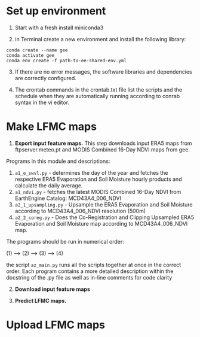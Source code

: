 # Set up environment

1) Start with a fresh install miniconda3

2) in Terminal create a new environment and install the following library:
```
conda create --name gee
conda activate gee
conda env create -f path-to-ee-shared-env.yml

```

3) If there are no error messages, the software libraries and dependencies are correctly configured.

4) The crontab commands in the crontab.txt file list the scripts and the schedule when 
they are automatically running according to conrab syntax in the vi editor.

# Make LFMC maps

1. **Export input feature maps.** This step downloads input ERA5 maps from ftpserver.meteo.pt and  MODIS Combined 16-Day NDVI maps from gee. 

Programs in this module and descriptions:
1) `a1_e_swvl.py` - determines the day of the year and fetches the respective ERA5 Evaporation and 
Soil Moisture hourly products and calculate the daily average.
2) `a1_ndvi.py` - fetches the latest MODIS Combined 16-Day NDVI from EarthEngine Catalog: MCD43A4_006_NDVI
3) `a2_1_upsampling.py` - Upsample the ERA5 Evaporation and Soil Moisture according to MCD43A4_006_NDVI resolution (500m) 
4) `a2_2_coreg.py` - Does the Co-Registration and Clipping Upsampled ERA5 Evaporation and Soil Moisture map according to MCD43A4_006_NDVI map.

The programs should be run in numerical order: 

(1) --> (2) --> (3) --> (4)

the script `az_main.py` runs all the scripts together at once in the correct order.
Each program contains a more detailed description within the docstring of the .py file as well as in-line comments for code clarity


2. **Download input feature maps** 

3. **Predict LFMC maps.** 
	

# Upload LFMC maps

